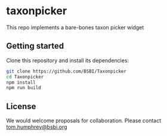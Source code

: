# taxonpicker

This repo implements a bare-bones taxon picker widget

## Getting started

Clone this repository and install its dependencies:

```bash
git clone https://github.com/BSBI/Taxonpicker
cd Taxonpicker
npm install
npm run build
```

## License

We would welcome proposals for collaboration. Please contact tom.humphrey@bsbi.org
